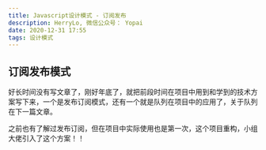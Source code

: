 ```yaml
---
title: Javascript设计模式 - 订阅发布
description: HerryLo, 微信公众号： Yopai
date: 2020-12-31 17:55
tags: 设计模式
---
```


## 订阅发布模式

好长时间没有写文章了，刚好年底了，就把前段时间在项目中用到和学到的技术方案写下来，一个是发布订阅模式，还有一个就是队列在项目中的应用了，关于队列在下一篇文章。

之前也有了解过发布订阅，但在项目中实际使用也是第一次，这个项目重构，小组大佬引入了这个方案！！